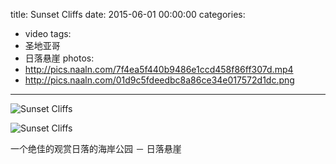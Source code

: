 title: Sunset Cliffs
date: 2015-06-01 00:00:00
categories:
- video
tags:
- 圣地亚哥
- 日落悬崖
photos:
- http://pics.naaln.com/7f4ea5f440b9486e1ccd458f86ff307d.mp4
- http://pics.naaln.com/01d9c5fdeedbc8a86ce34e017572d1dc.png
---

![Sunset Cliffs](http://pics.naaln.com/7f3f1765af0d62a280b94cfdaa1a8ed7.jpeg)

![Sunset Cliffs](http://pics.naaln.com/09102751178bd34f606bcaf803377684.jpeg)

一个绝佳的观赏日落的海岸公园 － 日落悬崖